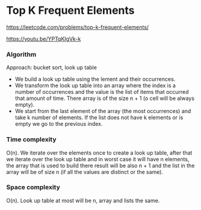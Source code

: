 # Top K Frequent Elements

https://leetcode.com/problems/top-k-frequent-elements/

https://youtu.be/YPTqKIgVk-k

### Algorithm
Approach: bucket sort, look up table

* We build a look up table using the lement and their occurrences.
* We transform the look up table into an array where the index is a number of occurrences and the value is the list of items that occurred that amount of time. There array is of the size n + 1 (o cell will be always empty).
* We start from the last element of the array (the most occurrences) and take k number of elements. If the list does not have k elements or is empty we go to the previous index.

### Time complexity
O(n). We iterate over the elements once to create a look up table, after that we iterate over the look up table and in worst case it will have n elements, the array that is used to build there result will be also n + 1 and the list in the array will be of size n (if all the values are distinct or the same).

### Space complexity
O(n). Look up table at most will be n, array and lists the same.
